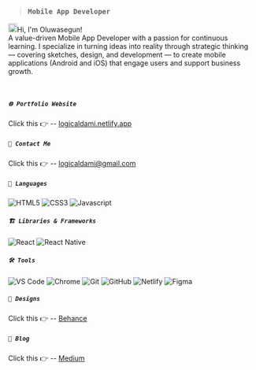 >### `Mobile App Developer`
<img src="https://media.giphy.com/media/hvRJCLFzcasrR4ia7z/giphy.gif" width="18px" height="18px"/>Hi, I'm Oluwasegun! <br>
A value-driven Mobile App Developer with a passion for continuous learning. I specialize in turning ideas into reality through strategic thinking — covering sketches, design, and development — to create mobile applications (Android and iOS) that engage users and support business growth.

&nbsp;

##### `🌐 Portfolio Website`
Click this 👉 -- [logicaldami.netlify.app](https://logicaldami.netlify.app)

##### `📩 Contact Me`
  Click this 👉 -- <a href="mailto: logicaldami@gmail.com"> 
    logicaldami@gmail.com
  </a>

##### `💬 Languages`
![HTML5](https://img.shields.io/badge/-HTML5-black?style=flat-square&logo=html5)
![CSS3](https://img.shields.io/badge/-CSS3-black?style=flat-square&logo=css3)
![Javascript](https://img.shields.io/badge/-JavaScript-black?style=flat-square&logo=javascript)

##### `🏗️ Libraries & Frameworks`
![React](https://img.shields.io/badge/-React-black?style=flat-square&logo=react)
![React Native](https://img.shields.io/badge/-ReactNative-black?style=flat-square&logo=react)

##### `🛠️ Tools`
![VS Code](https://img.shields.io/badge/-VS%20Code-black?style=flat-square&logo=visualstudio)
![Chrome](https://img.shields.io/badge/-Chrome%20DevTools-black?style=flat-square&logo=googlechrome)
![Git](https://img.shields.io/badge/-Git-black?style=flat-square&logo=git)
![GitHub](https://img.shields.io/badge/-GitHub-black?style=flat-square&logo=github)
![Netlify](https://img.shields.io/badge/-Netlify-black?style=flat-square&logo=netlify)
![Figma](https://img.shields.io/badge/-Figma-black?style=flat-square&logo=figma)

##### `🎨 Designs`
Click this 👉 -- [Behance](https://behance.net/logicaldami)

##### `📝 Blog`
Click this 👉 -- [Medium](https://medium.com/@logicaldami)
